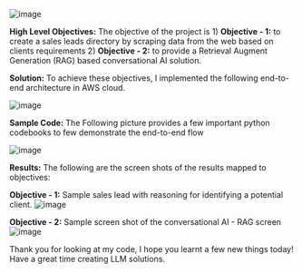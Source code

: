 ![image](https://github.com/user-attachments/assets/0cdb2809-f6ae-4fd0-9dd4-5cd5fada6c74)

**High Level Objectives:** The objective of the project is 1) **Objective - 1:** to create a sales leads directory by scraping data from the web based on clients requirements 2) **Objective - 2:** to provide a Retrieval Augment Generation (RAG) based conversational AI solution.

**Solution:** To achieve these objectives, I implemented the following end-to-end architecture in AWS cloud.

![image](https://github.com/user-attachments/assets/c381a059-2f3f-4376-89b4-32d01a8f80ae)

**Sample Code:** The Following picture provides a few important python codebooks to few demonstrate the end-to-end flow

![image](https://github.com/user-attachments/assets/82e050af-b6d9-4339-9523-d262513169bd)

**Results:** The following are the screen shots of the results mapped to objectives:

**Objective - 1:** Sample sales lead with reasoning for identifying a potential client.
![image](https://github.com/user-attachments/assets/e32568b0-ad4d-486c-b5a2-bc2fc5c638bc)

**Objective - 2:** Sample screen shot of the conversational AI - RAG screen
![image](https://github.com/user-attachments/assets/f4d44626-4a49-4a8a-bacb-25cb50e86b9e)

Thank you for looking at my code, I hope you learnt a few new things today!
Have a great time creating LLM solutions.
